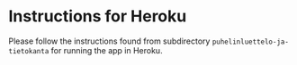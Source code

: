 # Instructions for Heroku

Please follow the instructions found from subdirectory ```puhelinluettelo-ja-tietokanta``` for running the app in Heroku.
